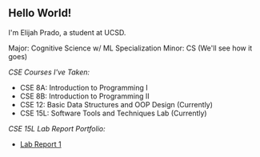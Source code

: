 ## Hello World!

I'm Elijah Prado, a student at UCSD.

Major: Cognitive Science w/ ML Specialization
Minor: CS (We'll see how it goes)
 
_CSE Courses I've Taken:_
* CSE 8A: Introduction to Programming I
* CSE 8B: Introduction to Programming II
* CSE 12: Basic Data Structures and OOP Design (Currently)
* CSE 15L: Software Tools and Techniques Lab (Currently)

_CSE 15L Lab Report Portfolio:_

* [Lab Report 1](https://<evprado849>.github.io/<cse15l-lab-reports>/lab-report-1-week-2.html)
